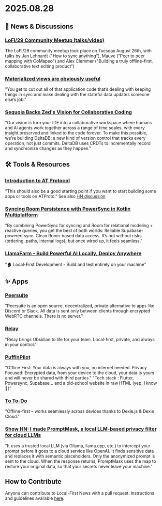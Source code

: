 # 2025.08.28

## 📰 News & Discussions

### [LoFi/29 Community Meetup (talks/video)](https://www.youtube.com/watch?v=3983rz8ja1U&list=PLTbD2QA-VMnXFsLbuPGz1H-Najv9MD2-H&index=29)
The LoFi/29 community meetup took place on Tuesday August 26th, with talks by Jan Lehnardt ("How to sync anything"), Mauve ("Peer to peer mapping with CoMapeo") and Alex Clemmer ("Building a truly offline-first, collaborative text editing product")

### [Materialized views are obviously useful](https://sophiebits.com/2025/08/22/materialized-views-are-obviously-useful)
"You get to cut out all of that application code that’s dealing with keeping things in sync and make dealing with the stateful data updates someone else’s job."

### [Sequoia Backs Zed's Vision for Collaborative Coding](https://zed.dev/blog/sequoia-backs-zed)
"Our vision is turn your IDE into a collaborative workspace where humans and AI agents work together across a range of time scales, with every insight preserved and linked to the code forever. To make this possible, we're building DeltaDB: a new kind of version control that tracks every operation, not just commits. DeltaDB uses CRDTs to incrementally record and synchronize changes as they happen."


## 🛠️ Tools & Resources

### [Introduction to AT Protocol](https://mackuba.eu/2025/08/20/introduction-to-atproto/)
"This should also be a good starting point if you want to start building some apps or tools on ATProto." See also [HN discussion](https://news.ycombinator.com/item?id=44965233)

### [Syncing Room Persistence with PowerSync in Kotlin Multiplatform](https://blakelee.net/mobile-clientserver-database-syncing-with-supabasepowerbase/)
"By combining PowerSync for syncing and Room for relational modeling + reactive queries, you get the best of both worlds: Reliable Supabase-powered sync. Clean Room-based data access. It’s not without risks (ordering, paths, internal logs), but once wired up, it feels seamless."

### [LlamaFarm - Build Powerful AI Locally, Deploy Anywhere](https://github.com/llama-farm/llamafarm)
"🏠 Local-First Development - Build and test entirely on your machine"


## ✨ Apps

### [Peersuite](https://github.com/openconstruct/Peersuite)
"Peersuite is an open source, decentralized, private alternative to apps like Discord or Slack. All data is sent only between clients through encrypted WebRTC channels. There is no server."

### [Relay](https://relay.md/)
"Relay brings Obsidian to life for your team. Local-first, private, and always in your control."

### [PuffinPilot](https://www.puffinpilot.app/)
"Offline First: Your data is always with you, no internet needed. Privacy Focused: Encrypted data, from your device to the cloud, your data is yours and will never be shared with third parties." "Tech stack : Flutter, Powersync, Supabase... and a old-school website in raw HTML (yep, I know 👴)"

### [To To-Do](https://www.producthunt.com/products/to-to-do)
"Offline-first – works seamlessly across devices thanks to Dexie.js & Dexie Cloud."

### [Show HN: I made PromptMask, a local LLM-based privacy filter for cloud LLMs](https://news.ycombinator.com/item?id=45033726)
"It uses a trusted local LLM (via Ollama, llama.cpp, etc.) to intercept your prompt before it goes to a cloud service like OpenAI. It finds sensitive data and replaces it with semantic placeholders. Only the anonymized prompt is sent to the cloud. When the response returns, PromptMask uses the map to restore your original data, so that your secrets never leave your machine."


## How to Contribute
Anyone can contribute to Local-First News with a pull request. Instructions and guidelines available [here](https://github.com/localfirstnews/localfirstnews).
